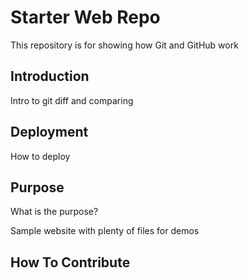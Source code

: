 # Starter Web Repo

This repository is for showing how Git and GitHub work

## Introduction

Intro to git diff and comparing

## Deployment

How to deploy

## Purpose

What is the purpose?

Sample website with plenty of files for demos

## How To Contribute
